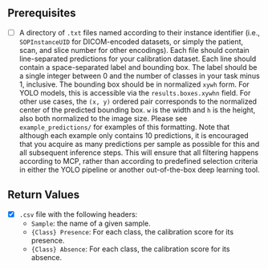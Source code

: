 ## Prerequisites
- [ ] A directory of ```.txt``` files named according to their instance identifier (i.e., ```SOPInstanceUID``` for DICOM-encoded datasets, or simply the patient, scan, and slice number for other encodings). Each file should contain line-separated predictions for your calibration dataset. Each line should contain a space-separated label and bounding box. The label should be a single integer between 0 and the number of classes in your task minus 1, inclusive. The bounding box should be in normalized ```xywh``` form. For YOLO models, this is accessible via the ```results.boxes.xywhn``` field. For other use cases, the ```(x, y)``` ordered pair corresponds to the normalized center of the predicted bounding box. ```w``` is the width and ```h``` is the height, also both normalized to the image size. Please see ```example_predictions/``` for examples of this formatting. Note that although each example only contains 10 predictions, it is encouraged that you acquire as many predictions per sample as possible for this and all subsequent inference steps. This will ensure that all filtering happens according to MCP, rather than according to predefined selection criteria in either the YOLO pipeline or another out-of-the-box deep learning tool. 
## Return Values
- [x] ```.csv``` file with the following headers:
    - ```Sample```: the name of a given sample.
    - ```{Class} Presence```: For each class, the calibration score for its presence.
    - ```{Class} Absence```: For each class, the calibration score for its absence.
